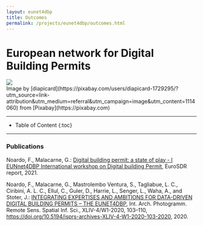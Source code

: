 ```yaml
---
layout: eunet4dbp
title: Outcomes
permalink: /projects/eunet4dbp/outcomes.html
---
```




<h1>European network for Digital Building Permits</h1>


<div class="row">
  <div class="col-sm-12 col-xs-12"><img class="img-responsive" src="{{ "/projects/eunet4dbp/img/fruit.jpg" }}" style="max-height: 500px"></div>
</div>
Image by [diapicard](https://pixabay.com/users/diapicard-1729295/?utm_source=link-attribution&utm_medium=referral&utm_campaign=image&utm_content=1114060) from [Pixabay](https://pixabay.com) 


- - -

* Table of Content
{:toc}

- - -

### Publications

Noardo, F., Malacarne, G.: [Digital building permit: a state of play - I EUNnet4DBP International workshop on Digital building Permit](http://www.eurosdr.net/sites/default/files/uploaded_files/eurosdr_eunet4dbp.pdf), EuroSDR report, 2021.

Noardo, F., Malacarne, G., Mastrolembo Ventura, S., Tagliabue, L. C., Ciribini, A. L. C., Ellul, C., Guler, D., Harrie, L., Senger, L., Waha, A., and Stoter, J.: [INTEGRATING EXPERTISES AND AMBITIONS FOR DATA-DRIVEN DIGITAL BUILDING PERMITS – THE EUNET4DBP](https://www.int-arch-photogramm-remote-sens-spatial-inf-sci.net/XLIV-4-W1-2020/103/2020/), Int. Arch. Photogramm. Remote Sens. Spatial Inf. Sci., XLIV-4/W1-2020, 103–110, https://doi.org/10.5194/isprs-archives-XLIV-4-W1-2020-103-2020, 2020.

